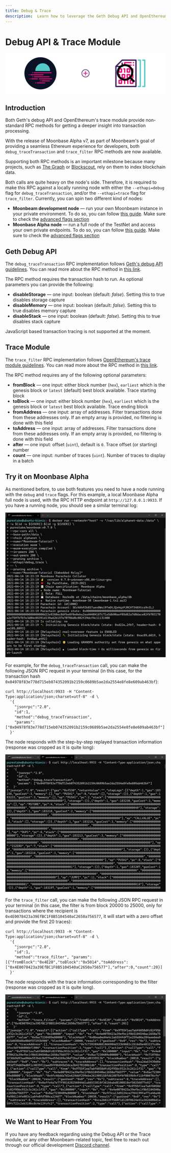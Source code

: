 ```yaml
---
title: Debug & Trace
description:  Learn how to leverage the Geth Debug API and OpenEthereum Trace module on Moonbeam
---
```


# Debug API & Trace Module

![Full Node Moonbeam Banner](/images/debugtrace/debugtrace-banner.png)

## Introduction

Both Geth's debug API and OpenEthereum's trace module provide non-standard RPC methods for getting a deeper insight into transaction processing.

With the release of Moonbase Alpha v7, as part of Moonbeam's goal of providing a seamless Ethereum experience for developers, both `debug_traceTransaction` and `trace_filter` RPC methods are now available.

Supporting both RPC methods is an important milestone because many projects, such as [The Graph](https://thegraph.com/) or [Blockscout](https://docs.blockscout.com/), rely on them to index blockchain data.

Both calls are quite heavy on the node's side. Therefore, it is required to make this RPC against a locally running node with either the `--ethapi=debug` flag for `debug_traceTransaction`, and/or the `--ethapi=trace` flag for `trace_filter`. Currently, you can spin two different kind of nodes:

 - **Moonbeam development node** — run your own Moonbeam instance in your private environment. To do so, you can follow [this guide](/getting-started/local-node/setting-up-a-node/). Make sure to check the [advanced flags section](/getting-started/local-node/setting-up-a-node/#advanced-flags-and-options)
 - **Moonbase Alpha node** — run a full node of the TestNet and access your own private endpoints. To do so, you can follow [this guide](/node-operators/networks/full-node/). Make sure to check the [advanced flags section](/node-operators/networks/full-node/#advanced-flags-and-options)

## Geth Debug API

The `debug_traceTransaction` RPC implementation follows [Geth's debug API guidelines](https://geth.ethereum.org/docs/rpc/ns-debug#debug_tracetransaction). You can read more about the RPC method in [this link](https://geth.ethereum.org/docs/rpc/ns-debug#debug_tracetransaction).

The RPC method requires the transaction hash to run. As optional parameters you can provide the following:

 - **disableStorage** — one input: boolean (default: _false_). Setting this to true disables storage capture
 - **disableMemory** — one input: boolean (default: _false_). Setting this to true disables memory capture
 - **disableStack** — one input: boolean (default: _false_). Setting this to true disables stack capture

JavaScript based transaction tracing is not supported at the moment.

## Trace Module

The `trace_filter` RPC implementation follows [OpenEthereum's trace module guidelines](https://openethereum.github.io/JSONRPC-trace-module). You can read more about the RPC method in [this link](https://openethereum.github.io/JSONRPC-trace-module#trace_filter).

The RPC method requires any of the following optional parameters:

 - **fromBlock** — one input: either block number (`hex`), `earliest` which is the genesis block or `latest` (default) best block available. Trace starting block
 - **toBlock** — one input: either block number (`hex`), `earliest` which is the genesis block or `latest` best block available. Trace ending block
 - **fromAddress** — one input: array of addresses. Filter transactions done from these addresses only. If an empty array is provided, no filtering is done with this field
 - **toAddress** — one input: array of addresses. Filter transactions done from these addresses only. If an empty array is provided, no filtering is done with this field
 - **after** — one input: offset (`uint`), default is `0`. Trace offset (or starting) number
 - **count** — one input: number of traces (`uint`). Number of traces to display in a batch

## Try it on Moonbase Alpha

As mentioned before, to use both features you need to have a node running with the `debug` and `trace` flags. For this example, a local Moonbase Alpha full node is used, with the RPC HTTP endpoint at `http://127.0.0.1:9933`. If you have a running node, you should see a similar terminal log:

![Debug API](/images/debugtrace/debugtrace-images1.png)

For example, for the `debug_traceTransaction` call, you can make the following JSON RPC request in your terminal (in this case, for the transaction hash `0x04978f83e778d715eb074352091b2159c0689b5ae2da2554e8fe8e609ab463bf`):

```
curl http://localhost:9933 -H "Content-Type:application/json;charset=utf-8" -d \
  '{
    "jsonrpc":"2.0",
    "id":1,
    "method":"debug_traceTransaction",
    "params": ["0x04978f83e778d715eb074352091b2159c0689b5ae2da2554e8fe8e609ab463bf"]
  }'
```

The node responds with the step-by-step replayed transaction information (response was cropped as it is quite long):

![Trace Debug Node Running](/images/debugtrace/debugtrace-images2.png)

For the `trace_filter` call, you can make the following JSON RPC request in your terminal (in this case, the filter is from block 20000 to 25000, only for transactions where the recipient is  `0x4E0078423a39EfBC1F8B5104540aC2650a756577`, it will start with a zero offset and provide the first 20 traces):

```
curl http://localhost:9933 -H "Content-Type:application/json;charset=utf-8" -d \
  '{
    "jsonrpc":"2.0",
    "id":1,
    "method":"trace_filter", "params":[{"fromBlock":"0x4E20","toBlock":"0x5014","toAddress":["0x4E0078423a39EfBC1F8B5104540aC2650a756577"],"after":0,"count":20}]
  }'
```

The node responds with the trace information corresponding to the filter (response was cropped as it is quite long).

![Trace Filter Node Running](/images/debugtrace/debugtrace-images3.png)

## We Want to Hear From You

If you have any feedback regarding using the Debug API or the Trace module, or any other Moonbeam-related topic, feel free to reach out through our official development [Discord channel](https://discord.gg/PfpUATX).